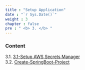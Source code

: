 ```yaml
---
title : "Setup Application"
date : "`r Sys.Date()`"
weight : 3
chapter : false
pre : " <b> 3. </b> "
---
```


### Content
3.1. [3.1-Setup AWS Secrets Manager](3.1-Setup%20AWS%20Secrets%20Manager) \
3.2. [Create-SpringBoot-Project](3.2-Create-SpringBoot-Project)